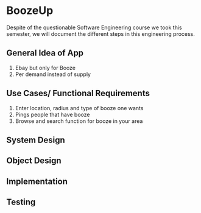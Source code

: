 # BoozeUp
Despite of the questionable Software Engineering course we took this semester, we will document the different steps in this engineering process.

## General Idea of App
1. Ebay but only for Booze
2. Per demand instead of supply

## Use Cases/ Functional Requirements

1. Enter location, radius and type of booze one wants
2. Pings people that have booze
3. Browse and search function for booze in your area

## System Design

## Object Design

## Implementation

## Testing